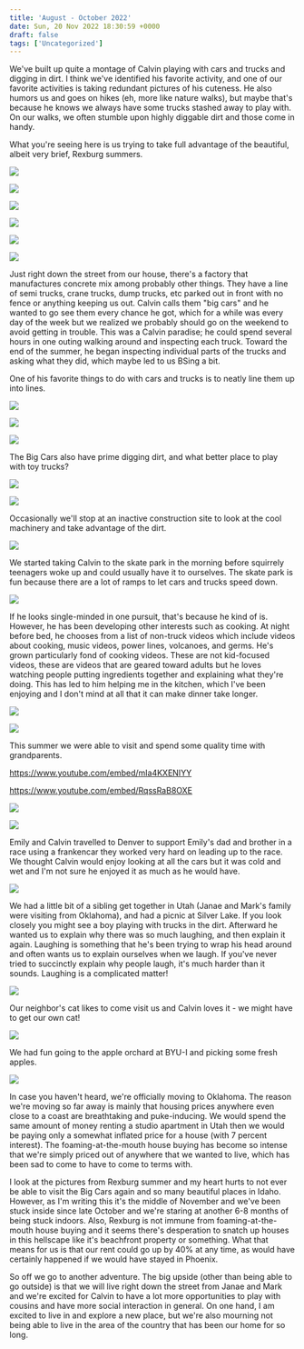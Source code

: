 ```yaml
---
title: 'August - October 2022'
date: Sun, 20 Nov 2022 18:30:59 +0000
draft: false
tags: ['Uncategorized']
---
```


We've built up quite a montage of Calvin playing with cars and trucks and digging in dirt. I think we've identified his favorite activity, and one of our favorite activities is taking redundant pictures of his cuteness. He also humors us and goes on hikes (eh, more like nature walks), but maybe that's because he knows we always have some trucks stashed away to play with. On our walks, we often stumble upon highly diggable dirt and those come in handy.

What you're seeing here is us trying to take full advantage of the beautiful, albeit very brief, Rexburg summers.

![](https://dallincoons.files.wordpress.com/2022/11/img_5101.jpg?w=768)

![](https://dallincoons.files.wordpress.com/2022/11/img_5200.jpg?w=768)

![](https://dallincoons.files.wordpress.com/2022/11/img_5065.jpg?w=768)

![](https://dallincoons.files.wordpress.com/2022/11/img_1436.jpg?w=768)

![](https://dallincoons.files.wordpress.com/2022/11/img_1292.jpg?w=1024)

![](https://dallincoons.files.wordpress.com/2022/11/img_1411.jpg?w=768)

Just right down the street from our house, there's a factory that manufactures concrete mix among probably other things. They have a line of semi trucks, crane trucks, dump trucks, etc parked out in front with no fence or anything keeping us out. Calvin calls them "big cars" and he wanted to go see them every chance he got, which for a while was every day of the week but we realized we probably should go on the weekend to avoid getting in trouble. This was a Calvin paradise; he could spend several hours in one outing walking around and inspecting each truck. Toward the end of the summer, he began inspecting individual parts of the trucks and asking what they did, which maybe led to us BSing a bit.

One of his favorite things to do with cars and trucks is to neatly line them up into lines.

![](https://dallincoons.files.wordpress.com/2022/11/img_4887.jpg?w=768)

![](https://dallincoons.files.wordpress.com/2022/11/img_4861.jpg?w=768)

![](https://dallincoons.files.wordpress.com/2022/11/inspecting_truck.jpg?w=768)

The Big Cars also have prime digging dirt, and what better place to play with toy trucks?

![](https://dallincoons.files.wordpress.com/2022/11/img_1185.jpg?w=768)

![](https://dallincoons.files.wordpress.com/2022/11/img_1146.jpg?w=1024)

Occasionally we'll stop at an inactive construction site to look at the cool machinery and take advantage of the dirt.

![](https://dallincoons.files.wordpress.com/2022/11/img_1243.jpg?w=1024)

We started taking Calvin to the skate park in the morning before squirrely teenagers woke up and could usually have it to ourselves. The skate park is fun because there are a lot of ramps to let cars and trucks speed down.

![](https://dallincoons.files.wordpress.com/2022/11/img_4788.jpg?w=768)

If he looks single-minded in one pursuit, that's because he kind of is. However, he has been developing other interests such as cooking. At night before bed, he chooses from a list of non-truck videos which include videos about cooking, music videos, power lines, volcanoes, and germs. He's grown particularly fond of cooking videos. These are not kid-focused videos, these are videos that are geared toward adults but he loves watching people putting ingredients together and explaining what they're doing. This has led to him helping me in the kitchen, which I've been enjoying and I don't mind at all that it can make dinner take longer.

![](https://dallincoons.files.wordpress.com/2022/11/img_5194.jpg?w=768)

![](https://dallincoons.files.wordpress.com/2022/11/img_4922.jpg?w=768)

This summer we were able to visit and spend some quality time with grandparents.

https://www.youtube.com/embed/mIa4KXENIYY

https://www.youtube.com/embed/RqssRaB8OXE

![](https://dallincoons.files.wordpress.com/2022/11/img_5233.jpg?w=768)

![](https://dallincoons.files.wordpress.com/2022/11/img_4834.jpg?w=768)

Emily and Calvin travelled to Denver to support Emily's dad and brother in a race using a frankencar they worked very hard on leading up to the race. We thought Calvin would enjoy looking at all the cars but it was cold and wet and I'm not sure he enjoyed it as much as he would have.

![](https://dallincoons.files.wordpress.com/2022/11/img_3189.jpg?w=1024)

We had a little bit of a sibling get together in Utah (Janae and Mark's family were visiting from Oklahoma), and had a picnic at Silver Lake. If you look closely you might see a boy playing with trucks in the dirt. Afterward he wanted us to explain why there was so much laughing, and then explain it again. Laughing is something that he's been trying to wrap his head around and often wants us to explain ourselves when we laugh. If you've never tried to succinctly explain why people laugh, it's much harder than it sounds. Laughing is a complicated matter!

![](https://dallincoons.files.wordpress.com/2022/11/img_5243.jpg?w=768)

Our neighbor's cat likes to come visit us and Calvin loves it - we might have to get our own cat!

![](https://dallincoons.files.wordpress.com/2022/11/img_1212.jpg?w=768)

We had fun going to the apple orchard at BYU-I and picking some fresh apples.

![](https://dallincoons.files.wordpress.com/2022/11/img_5043.jpg?w=768)

In case you haven't heard, we're officially moving to Oklahoma. The reason we're moving so far away is mainly that housing prices anywhere even close to a coast are breathtaking and puke-inducing. We would spend the same amount of money renting a studio apartment in Utah then we would be paying only a somewhat inflated price for a house (with 7 percent interest). The foaming-at-the-mouth house buying has become so intense that we're simply priced out of anywhere that we wanted to live, which has been sad to come to have to come to terms with.

I look at the pictures from Rexburg summer and my heart hurts to not ever be able to visit the Big Cars again and so many beautiful places in Idaho. However, as I'm writing this it's the middle of November and we've been stuck inside since late October and we're staring at another 6-8 months of being stuck indoors. Also, Rexburg is not immune from foaming-at-the-mouth house buying and it seems there's desperation to snatch up houses in this hellscape like it's beachfront property or something. What that means for us is that our rent could go up by 40% at any time, as would have certainly happened if we would have stayed in Phoenix.

So off we go to another adventure. The big upside (other than being able to go outside) is that we will live right down the street from Janae and Mark and we're excited for Calvin to have a lot more opportunities to play with cousins and have more social interaction in general. On one hand, I am excited to live in and explore a new place, but we're also mourning not being able to live in the area of the country that has been our home for so long.